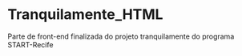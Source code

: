 # Tranquilamente_HTML
Parte de front-end finalizada do projeto tranquilamente do programa START-Recife
